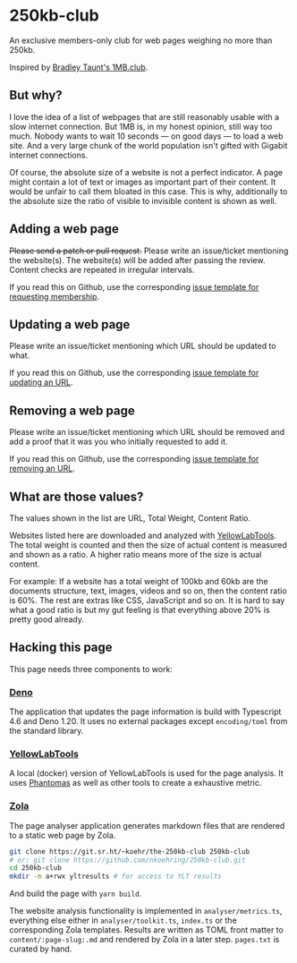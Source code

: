 # 250kb-club

An exclusive members-only club for web pages weighing no more than 250kb.

Inspired by [Bradley Taunt's 1MB.club](https://1mb.club/).

## But why?

I love the idea of a list of webpages that are still reasonably usable with a slow internet connection. But 1MB is, in my honest opinion, still way too much. Nobody wants to wait 10 seconds — on good days — to load a web site. And a very large chunk of the world population isn't gifted with Gigabit internet connections.

Of course, the absolute size of a website is not a perfect indicator. A page might contain a lot of text or images as important part of their content. It would be unfair to call them bloated in this case. This is why, additionally to the absolute size the ratio of visible to invisible content is shown as well.

## Adding a web page

~~Please send a patch or pull request.~~ Please write an issue/ticket mentioning the website(s). The website(s) will be added after passing the review. Content checks are repeated in irregular intervals.

If you read this on Github, use the corresponding [issue template for requesting membership](https://github.com/nkoehring/250kb-club/issues/new?assignees=nkoehring&labels=Membership%20Request&projects=&template=request-membership.md&title=%5BSITE+REQUEST%5D%20https%3A%2F%2FPLEASE_ADD_URL).

## Updating a web page

Please write an issue/ticket mentioning which URL should be updated to what.

If you read this on Github, use the corresponding [issue template for updating an URL](https://github.com/nkoehring/250kb-club/issues/new?assignees=nkoehring&labels=Membership%20Update&projects=&template=update-membership.md&title=%5BSITE+UPDATE%5D%20https%3A%2F%2FOLD_URL%20to%20https%3A%2F%2FNEW_URL).

## Removing a web page

Please write an issue/ticket mentioning which URL should be removed and add a proof that it was you who initially requested to add it.

If you read this on Github, use the corresponding [issue template for removing an URL](https://github.com/nkoehring/250kb-club/issues/new?assignees=nkoehring&labels=Membership%20Update&projects=&template=cancel-membership.md&title=%5BSITE+UPDATE%5D%20remove%20https%3A%2F%2FURL).

## What are those values?

The values shown in the list are URL, Total Weight, Content Ratio.

Websites listed here are downloaded and analyzed with
[YellowLabTools](https://yellowlab.tools).
The total weight is counted and then the size of actual content is measured
and shown as a ratio. A higher ratio means more of the size is actual content.

For example: If a website has a total weight of 100kb and 60kb are the
documents structure, text, images, videos and so on, then the content ratio
is 60%. The rest are extras like CSS, JavaScript and so on. It is hard to
say what a good ratio is but my gut feeling is that everything above 20% is
pretty good already.

## Hacking this page

This page needs three components to work:

### [Deno](https://deno.land/)

The application that updates the page information is build with Typescript 4.6 and Deno 1.20. It uses no external packages except `encoding/toml` from the standard library.

### [YellowLabTools](https://yellowlab.tools/)

A local (docker) version of YellowLabTools is used for the page analysis. It uses [Phantomas](https://github.com/macbre/phantomas) as well as other tools to create a exhaustive metric.

### [Zola](https://www.getzola.org/)

The page analyser application generates markdown files that are rendered to a static web page by Zola.

```sh
git clone https://git.sr.ht/~koehr/the-250kb-club 250kb-club
# or: git clone https://github.com/nkoehring/250kb-club.git
cd 250kb-club
mkdir -m a+rwx yltresults # for access to YLT results
```

And build the page with `yarn build`.

The website analysis functionality is implemented in `analyser/metrics.ts`, everything else either in `analyser/toolkit.ts`, `index.ts` or the corresponding Zola templates. Results are written as TOML front matter to `content/:page-slug:.md` and rendered by Zola in a later step. `pages.txt` is curated by hand.
